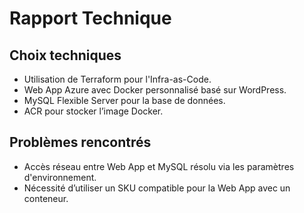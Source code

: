 # Rapport Technique

## Choix techniques
- Utilisation de Terraform pour l'Infra-as-Code.
- Web App Azure avec Docker personnalisé basé sur WordPress.
- MySQL Flexible Server pour la base de données.
- ACR pour stocker l’image Docker.

## Problèmes rencontrés
- Accès réseau entre Web App et MySQL résolu via les paramètres d'environnement.
- Nécessité d’utiliser un SKU compatible pour la Web App avec un conteneur.
